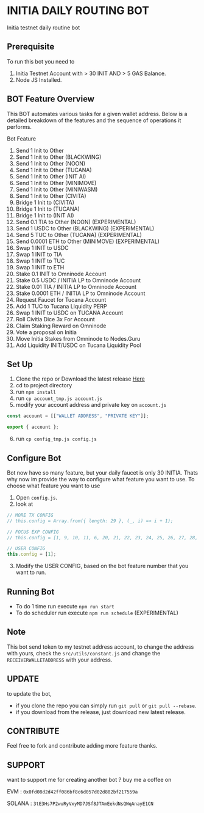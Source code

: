 # INITIA DAILY ROUTING BOT

Initia testnet daily routine bot

## Prerequisite

To run this bot you need to

1. Initia Testnet Account with > 30 INIT AND > 5 GAS Balance.
2. Node JS Installed.

## BOT Feature Overview

This BOT automates various tasks for a given wallet address. Below is a detailed breakdown of the features and the sequence of operations it performs.

Bot Feature

1. Send 1 Init to Other
2. Send 1 Init to Other (BLACKWING)
3. Send 1 Init to Other (NOON)
4. Send 1 Init to Other (TUCANA)
5. Send 1 Init to Other (INIT AI)
6. Send 1 Init to Other (MINIMOVE)
7. Send 1 Init to Other (MINIWASM)
8. Send 1 Init to Other (CIVITA)
9. Bridge 1 Init to (CIVITA)
10. Bridge 1 Init to (TUCANA)
11. Bridge 1 Init to (INIT AI)
12. Send 0.1 TIA to Other (NOON) (EXPERIMENTAL)
13. Send 1 USDC to Other (BLACKWING) (EXPERIMENTAL)
14. Send 5 TUC to Other (TUCANA) (EXPERIMENTAL)
15. Send 0.0001 ETH to Other (MINIMOVE) (EXPERIMENTAL)
16. Swap 1 INIT to USDC
17. Swap 1 INIT to TIA
18. Swap 1 INIT to TUC
19. Swap 1 INIT to ETH
20. Stake 0.1 INIT to Omninode Account
21. Stake 0.5 USDC / INITIA LP to Omninode Account
22. Stake 0.01 TIA / INITIA LP to Omninode Account
23. Stake 0.0001 ETH / INITIA LP to Omninode Account
24. Request Faucet for Tucana Account
25. Add 1 TUC to Tucana Liquidity PERP
26. Swap 1 INIT to USDC on TUCANA Account
27. Roll Civitia Dice 3x For Account
28. Claim Staking Reward on Omninode
29. Vote a proposal on Initia
30. Move Initia Stakes from Omninode to Nodes.Guru
31. Add Liquidity INIT/USDC on Tucana Liquidity Pool

## Set Up

1. Clone the repo or Download the latest release [Here](https://github.com/Widiskel/initia-daily-bot/releases)
2. cd to project directory
3. run `npm install`
4. run `cp account_tmp.js account.js`
5. modify your account address and private key on `account.js`

```js
const account = [["WALLET ADDRESS", "PRIVATE KEY"]];

export { account };
```

6. run `cp config_tmp.js config.js`

## Configure Bot

Bot now have so many feature, but your daily faucet is only 30 INITIA. Thats why now im provide the way to configure what feature you want to use. To choose what feature you want to use

1. Open `config.js`.
2. look at

```js
// MORE TX CONFIG
// this.config = Array.from({ length: 29 }, (_, i) => i + 1);

// FOCUS EXP CONFIG
// this.config = [1, 9, 10, 11, 6, 20, 21, 22, 23, 24, 25, 26, 27, 28, 29, 30, 31];

// USER CONFIG
this.config = [1];
```

3. Modify the USER CONFIG, based on the bot feature number that you want to run.

## Running Bot

- To do 1 time run execute `npm run start`
- To do scheduler run execute `npm run schedule` (EXPERIMENTAL)

## Note

This bot send token to my testnet address account, to change the address with yours, check the `src/utils/constant.js` and change the `RECEIVERWALLETADDRESS` with your address.

## UPDATE

to update the bot,

- if you clone the repo you can simply run `git pull` or `git pull --rebase`.
- if you download from the release, just download new latest release.

## CONTRIBUTE

Feel free to fork and contribute adding more feature thanks.

## SUPPORT

want to support me for creating another bot ?
buy me a coffee on

EVM : `0x0fd08d2d42ff086bf8c6d057d02d802bf217559a`

SOLANA : `3tE3Hs7P2wuRyVxyMD7JSf8JTAmEekdNsQWqAnayE1CN`

